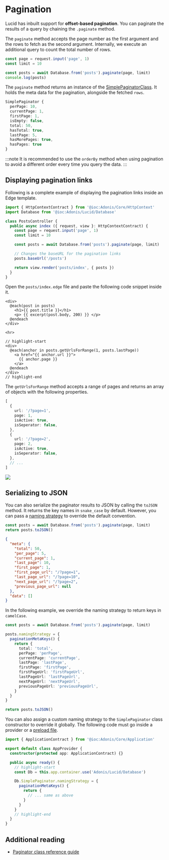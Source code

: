 # Pagination

Lucid has inbuilt support for **offset-based pagination**. You can paginate the results of a query by chaining the `.paginate` method.

The `paginate` method accepts the page number as the first argument and the rows to fetch as the second argument. Internally, we execute an additional query to count the total number of rows.

```ts
const page = request.input('page', 1)
const limit = 10

const posts = await Database.from('posts').paginate(page, limit)
console.log(posts)
```

The `paginate` method returns an instance of the [SimplePaginatorClass](../../reference/database/query-builder.md#pagination). It holds the meta data for the pagination, alongside the fetched `rows`.

```ts
SimplePaginator {
  perPage: 10,
  currentPage: 1,
  firstPage: 1,
  isEmpty: false,
  total: 50,
  hasTotal: true,
  lastPage: 5,
  hasMorePages: true,
  hasPages: true
}
```
:::note
It is recommended to use the `orderBy` method when using pagination to avoid a different order every time you query the data. 
:::

## Displaying pagination links
Following is a complete example of displaying the pagination links inside an Edge template.

```ts
import { HttpContextContract } from '@ioc:Adonis/Core/HttpContext'
import Database from '@ioc:Adonis/Lucid/Database'

class PostsController {
  public async index ({ request, view }: HttpContextContract) {
    const page = request.input('page', 1)
    const limit = 10

    const posts = await Database.from('posts').paginate(page, limit)

    // Changes the baseURL for the pagination links
    posts.baseUrl('/posts')

    return view.render('posts/index', { posts })
  }
}
```

Open the `posts/index.edge` file and paste the following code snippet inside it.

```edge
<div>
  @each(post in posts)
    <h1>{{ post.title }}</h1>
    <p> {{ excerpt(post.body, 200) }} </p>
  @endeach
</div>

<hr>

// highlight-start
<div>
  @each(anchor in posts.getUrlsForRange(1, posts.lastPage))
    <a href="{{ anchor.url }}">
      {{ anchor.page }}
    </a>
  @endeach
</div>
// highlight-end
```

The `getUrlsForRange` method accepts a range of pages and returns an array of objects with the following properties.

```ts
[
  {
    url: '/?page=1',
    page: 1,
    isActive: true,
    isSeperator: false,
  },
  {
    url: '/?page=2',
    page: 2,
    isActive: true,
    isSeperator: false,
  },
  // ...
]
```

![](https://res.cloudinary.com/adonis-js/image/upload/v1596970976/adonisjs.com/lucid-pagination.png)

## Serializing to JSON
You can also serialize the paginator results to JSON by calling the `toJSON` method. It returns the key names in `snake_case` by default. However, you can pass a [naming strategy](../../reference/orm/naming-strategy.md#paginationmetakeys) to override the default convention.

```ts
const posts = await Database.from('posts').paginate(page, limit)
return posts.toJSON()
```

```json
{
  "meta": {
    "total": 50,
    "per_page": 5,
    "current_page": 1,
    "last_page": 10,
    "first_page": 1,
    "first_page_url": "/?page=1",
    "last_page_url": "/?page=10",
    "next_page_url": "/?page=2",
    "previous_page_url": null
  },
  "data": []
}
```

In the following example, we override the naming strategy to return keys in `camelCase`.

```ts
const posts = await Database.from('posts').paginate(page, limit)

posts.namingStrategy = {
  paginationMetaKeys() {
    return {
      total: 'total',
      perPage: 'perPage',
      currentPage: 'currentPage',
      lastPage: 'lastPage',
      firstPage: 'firstPage',
      firstPageUrl: 'firstPageUrl',
      lastPageUrl: 'lastPageUrl',
      nextPageUrl: 'nextPageUrl',
      previousPageUrl: 'previousPageUrl',
    }
  }
}

return posts.toJSON()
```

You can also assign a custom naming strategy to the `SimplePaginator` class constructor to override it globally. The following code must go inside a provider or a [preload file](../fundamentals/adonisrc-file.md#preloads).

```ts
import { ApplicationContract } from '@ioc:Adonis/Core/Application'

export default class AppProvider {
  constructor(protected app: ApplicationContract) {}

  public async ready() {
    // highlight-start
    const Db = this.app.container.use('Adonis/Lucid/Database')

    Db.SimplePaginator.namingStrategy = {
      paginationMetaKeys() {
        return {
          // ... same as above
        }
      }
    }
    // highlight-end
  }
}

```

## Additional reading
- [Paginator class reference guide](../../reference/database/query-builder.md#pagination)
